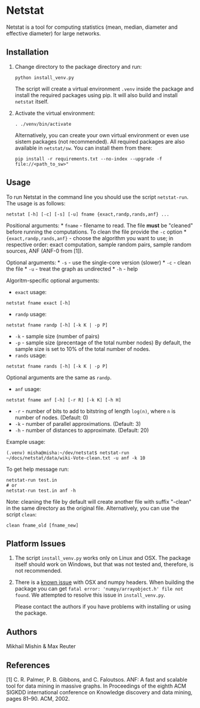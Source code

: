 # Netstat

Netstat is a tool for computing statistics (mean, median, 
diameter and effective diameter) for large networks.

## Installation

1. Change directory to the package directory and run:

    ```
    python install_venv.py
    ```
    
    The script will create a virtual environment `.venv`
    inside the package and install the required packages using pip.
    It will also build and install `netstat` itself.
    
2. Activate the virtual environment:

    ```
    . ./venv/bin/activate
    ```
    
    Alternatively, you can create your own virtual environment or
    even use sistem packages (not recommended). All required packages
    are also available in `netstat/sw`. You can install them from there:
    
    ```
    pip install -r requirements.txt --no-index --upgrade -f file://<path_to_sw>"
    ```
    
## Usage

   To run Netstat in the command line you should use the script `netstat-run`. 
   The usage is as follows:
   ```
   netstat [-h] [-c] [-s] [-u] fname {exact,randp,rands,anf} ...
   ```
   
   Positional arguments:
       * `fname` - filename to read. The file **must** be "cleaned" before
       running the computations. To clean the file provide the `-c` option
       * `{exact,randp,rands,anf}` - choose the algorithm you want to use;
       in respective order: exact computation, sample random pairs, 
       sample random sources, ANF (ANF-0 from [1]). 
   
   Optional arguments:
       * `-s` - use the single-core version (slower)
       * `-c` - clean the file
       * `-u` - treat the graph as undirected
       * `-h` - help
   
   Algoritm-specific optional arguments:
   
   * `exact` usage:
   ```
   netstat fname exact [-h]
   ```
   * `randp` usage:
   ```
   netstat fname randp [-h] [-k K | -p P]
   ```  
   * `-k` - sample size (number of pairs)
   * `-p` - sample size (precentage of the total number nodes)
   By default, the sample size is set to 10% of the total number of nodes.  
   * `rands` usage:
   ```
   netstat fname rands [-h] [-k K | -p P]
   ``` 
   Optional arguments are the same as `randp`.
   * `anf` usage:
   ```
   netstat fname anf [-h] [-r R] [-k K] [-h H]
   ```
   * `-r` - number of bits to add to bitstring of length `log(n)`,
   where `n` is number of nodes. (Default: 0)
   * `-k` - number of parallel approximations. (Default: 3)
   * `-h` - number of distances to approximate. (Default: 20)
   
   
   Example usage:
   ```
   (.venv) misha@misha:~/dev/netstat$ netstat-run ~/docs/netstat/data/wiki-Vote-clean.txt -u anf -k 10
   ```
   
   To get help message run:
   ```
   netstat-run test.in
   # or
   netstat-run test.in anf -h
   ```
   
   Note: cleaning the file by default will create another file
   with suffix "-clean" in the same directory as the original file.
   Alternatively, you can use the script `clean`:
   ```
   clean fname_old [fname_new]
   ```
   
    
## Platform Issues

1. The script `install_venv.py` works only on Linux and OSX. 
   The package itself should work on Windows, but that was not
   tested and, therefore, is not recommended.

2. There is a [known issue](https://github.com/hmmlearn/hmmlearn/issues/43)  with OSX and numpy headers.
   When building the package you can get 
   `fatal error: 'numpy/arrayobject.h' file not found`.
   We attempted to resolve this issue in `install_venv.py`. 
   
   Please contact the authors if you have problems with installing or
   using the package.

## Authors

Mikhail Mishin & Max Reuter
   
## References
    
   [1] C. R. Palmer, P. B. Gibbons, and C. Faloutsos. ANF: A fast and scalable tool for data mining in
    massive graphs. In Proceedings of the eighth ACM SIGKDD international conference on Knowledge
    discovery and data mining, pages 81–90. ACM, 2002.




 